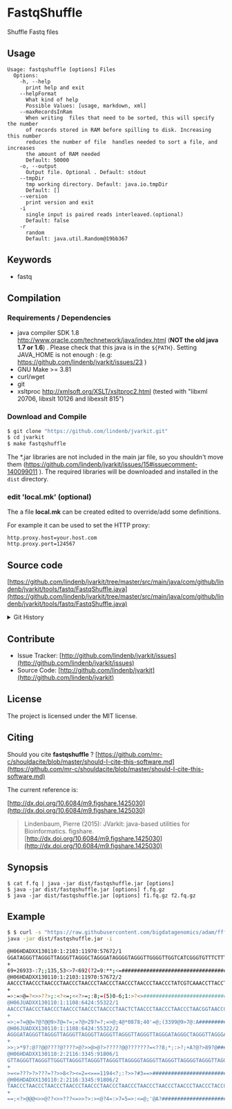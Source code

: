 # FastqShuffle

Shuffle Fastq files


## Usage

```
Usage: fastqshuffle [options] Files
  Options:
    -h, --help
      print help and exit
    --helpFormat
      What kind of help
      Possible Values: [usage, markdown, xml]
    --maxRecordsInRam
      When writing  files that need to be sorted, this will specify the number 
      of records stored in RAM before spilling to disk. Increasing this number 
      reduces the number of file  handles needed to sort a file, and increases 
      the amount of RAM needed
      Default: 50000
    -o, --output
      Output file. Optional . Default: stdout
    --tmpDir
      tmp working directory. Default: java.io.tmpDir
      Default: []
    --version
      print version and exit
    -i
      single input is paired reads interleaved.(optional)
      Default: false
    -r
      random
      Default: java.util.Random@19bb367

```


## Keywords

 * fastq


## Compilation

### Requirements / Dependencies

* java compiler SDK 1.8 http://www.oracle.com/technetwork/java/index.html (**NOT the old java 1.7 or 1.6**) . Please check that this java is in the `${PATH}`. Setting JAVA_HOME is not enough : (e.g: https://github.com/lindenb/jvarkit/issues/23 )
* GNU Make >= 3.81
* curl/wget
* git
* xsltproc http://xmlsoft.org/XSLT/xsltproc2.html (tested with "libxml 20706, libxslt 10126 and libexslt 815")


### Download and Compile

```bash
$ git clone "https://github.com/lindenb/jvarkit.git"
$ cd jvarkit
$ make fastqshuffle
```

The *.jar libraries are not included in the main jar file, so you shouldn't move them (https://github.com/lindenb/jvarkit/issues/15#issuecomment-140099011 ).
The required libraries will be downloaded and installed in the `dist` directory.

### edit 'local.mk' (optional)

The a file **local.mk** can be created edited to override/add some definitions.

For example it can be used to set the HTTP proxy:

```
http.proxy.host=your.host.com
http.proxy.port=124567
```
## Source code 

[https://github.com/lindenb/jvarkit/tree/master/src/main/java/com/github/lindenb/jvarkit/tools/fastq/FastqShuffle.java](https://github.com/lindenb/jvarkit/tree/master/src/main/java/com/github/lindenb/jvarkit/tools/fastq/FastqShuffle.java)


<details>
<summary>Git History</summary>

```
Wed May 17 14:09:36 2017 +0200 ; fix typo bioalcidae ; https://github.com/lindenb/jvarkit/commit/9db2344e7ce840df02c5a7b4e2a91d6f1a5f2e8d
Fri May 12 18:07:46 2017 +0200 ; cont ; https://github.com/lindenb/jvarkit/commit/ca96bce803826964a65de33455e5231ffa6ea9bd
Tue Apr 18 13:24:50 2017 +0200 ; cont-cleanup ; https://github.com/lindenb/jvarkit/commit/a86c8971fe5ebb3f8de175c75e78f2d0e5325cfd
Mon Sep 1 15:47:33 2014 +0200 ; fix error in shuffle. pubmed filter js ; https://github.com/lindenb/jvarkit/commit/1c690742a61ba809e342eacd5d2a214134bfab72
Mon Sep 1 12:29:24 2014 +0200 ; interleaved output only for fastqshuffle ; https://github.com/lindenb/jvarkit/commit/9e10fef890c7b66c7da2511eb7aeedb1faff737b
Mon Sep 1 12:18:15 2014 +0200 ; split interleaved fastq ; https://github.com/lindenb/jvarkit/commit/5be82f90e563427ea157e3ecdbba1922a0dc37a3
Mon Sep 1 11:14:52 2014 +0200 ; fix shuf ; https://github.com/lindenb/jvarkit/commit/0a5db047be03e570f53321df9da621b785adccfd
Mon Sep 1 11:09:59 2014 +0200 ; fix shuf ; https://github.com/lindenb/jvarkit/commit/28aca1074b77e10334eb4ea04b02c7692dd99433
Mon Sep 1 10:44:02 2014 +0200 ; shuffle fastqs ; https://github.com/lindenb/jvarkit/commit/c413013a584f7fa64b69a5b32f9b8e49c85caebb
```

</details>

## Contribute

- Issue Tracker: [http://github.com/lindenb/jvarkit/issues](http://github.com/lindenb/jvarkit/issues)
- Source Code: [http://github.com/lindenb/jvarkit](http://github.com/lindenb/jvarkit)

## License

The project is licensed under the MIT license.

## Citing

Should you cite **fastqshuffle** ? [https://github.com/mr-c/shouldacite/blob/master/should-I-cite-this-software.md](https://github.com/mr-c/shouldacite/blob/master/should-I-cite-this-software.md)

The current reference is:

[http://dx.doi.org/10.6084/m9.figshare.1425030](http://dx.doi.org/10.6084/m9.figshare.1425030)

> Lindenbaum, Pierre (2015): JVarkit: java-based utilities for Bioinformatics. figshare.
> [http://dx.doi.org/10.6084/m9.figshare.1425030](http://dx.doi.org/10.6084/m9.figshare.1425030)


## Synopsis

```
$ cat f.fq | java -jar dist/fastqshuffle.jar [options] 
$ java -jar dist/fastqshuffle.jar [options] f.fq.gz
$ java -jar dist/fastqshuffle.jar [options] f1.fq.gz f2.fq.gz

```


## Example

```bash
$ $ curl -s "https://raw.githubusercontent.com/bigdatagenomics/adam/fff8ae259e8f6958eefd8de9a3ec39d33392fb21/adam-core/src/test/resources/interleaved_fastq_sample1.fq" |\
java -jar dist/fastqshuffle.jar -i

@H06HDADXX130110:1:2103:11970:57672/1
GGATAGGGTTAGGGTTAGGGTTAGGGCTAGGGATAGGGGTAGGGTTGGGGTTGGTCATCGGGTGTTTCTTTGTGTTTGAGGTTGATTATTGTGATGGTTAAGGTATCTAGGTATTGTAAAAGTTGGCTTTTAACTTAGAAAATTATGTCATTCTGTTCACAAGTGTTTAGATTGGTAGATAGGTACTATGCGATCACTTCCATTGGCTGAGAGTTCGATTGATTATGAGCCACGCTAGTGGTTGAGATCT
+
69+26933-:7;;135,53<>7<692(?2=9:**;<=#####################################################################################################################################################################################################################
@H06HDADXX130110:1:2103:11970:57672/2
AACCCTAACCCTAACCCTAACCCTAACCCTAACCCTAACCCTAACCCTAACCCTATCGTCAAACCTTACCTCCTCCCTAGCCTCCACCCTGACCATGACACCAACCATCAGCCTTATAGAAAACCCCAGAGATGCTCTTATCCTATACCACAATTACCCCATAACGAAAGAAAGGACTGAAAACAAATAAGTAAAATTCGTACAAATTATATCTATGAGTATGTCCCTGAGTGTAGGTGTAGGTGCATCC
+
=>:=>@=?<>>??>;:<?<=;<<?>=;:8;=(5)0-6;1:>?<>##############################################################################################################################################################################################################
@H06JUADXX130110:1:1108:6424:55322/1
AACCCTAACCCTAACCCTAACCCTAACCCTAACCCTAACTCTAACCCTAACCCTAACCCTAACGGTAACCCTTACCCTTACTGTAACGCTTATCCTAAATCAAATTCTTCCTCTTAAGATCGCTGTTAAAATTAATCCTATTAGAACAGGTCTTCTGGCACCAAGTTATGTCAATATCCCTTACTCTAAACATGCCTTGATCTCTCATGCATCACTTCAGCACAGCTCTTATGGATCTAGGATCCTCAGT
+
=>;=?=@@=?@?@@9>7@=?=;=?@>29?=?;=>@;4@*0878;40'=@;(3399@9>7@:A############################################################################################################################################################################################
@H06JUADXX130110:1:1108:6424:55322/2
AGGGATAGGGTTAGGGTTAGGGTTAGGGTTAGGGTTAGGGTTAGGGTTAGGGATAGGGCTAGGGTTAGGGATAGGGATAGGGTTAGGGTTAGGGTTAGGGTTAGGGTTATCGATAGGGATAGGGATAGGGATAGAGTTAGGGCTATGGGTAGGGTTAGAGTCAGGGAAAGAGATAGGGATGGAGATGGGGTTAAAAAGAAGTCAAGGAATTAAGGTAGGGAAACGGTTCGAGATCTGTAAAGGGCAACGA
+
>>;>*9?:@??@@????@????>@?>>@>@?>?????@@???????=<??8;*;:>?;+A?@?>89?@######################################################################################################################################################################################
@H06HDADXX130110:2:2116:3345:91806/1
GTTAGGGTTAGGGTTGGGTTAGGGTTAGGGTTAGGGTTAGGGGTAGGGTTAGGGTTAGGGGTAGGGTTAGGGTTAGGGTTAGGGTTAGGGTTAGGGGTAGGGCTAGGGTTAAGGGTAGGGTTAGCGAAAGGGCTGGGGTTAGGGGTGCGGGTACGCGTAGCATTAGGGCTAGAAGTAGGATCTGCAGTGCCTGACCGCGTCTGCGCGGCGACTGCCCAAAGCCTGGGGCCGACTCCAGGCTGAAGCTCAT
+
>=<=???>?>???=??>>8<?><=2=<===1194<?;:?>>?#3==>###########################################################################################################################################################################################################
@H06HDADXX130110:2:2116:3345:91806/2
TAACCCTAACCCTAACCCTAACCCTAACCCTAACCCTAACCCTAACCCTAACCCTAACCCTAACCCTACCCCTAACCCTAACCCTAACCCTAACCCGTACCCTAAACCCAACCCTAACCACAAAGCAAATCCCAACCTTAACCGGAACCCGAAATCTCGCAGCAAATCTGCAGTAGAGACGCAGACTCAACCATGCGTCTATTAGTACGCATTATCATTGCCTCATGCTTCTTAAGTACAGAGAGATGAC
+
==;<?>@@@<>>@??<>>???<=>>?>:><@?4=:>7=5=>:<=@;'@A?########################################################################################################################################################################################################
```



